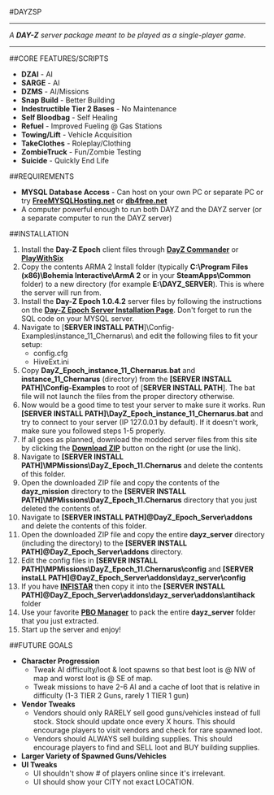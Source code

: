 #DAYZSP

----------

_A **DAY-Z** server package meant to be played as a single-player game._

----------
##CORE FEATURES/SCRIPTS
- **DZAI** - AI
- **SARGE** - AI
- **DZMS** - AI/Missions
- **Snap Build** - Better Building
- **Indestructible Tier 2 Bases** - No Maintenance
- **Self Bloodbag** - Self Healing
- **Refuel** - Improved Fueling @ Gas Stations
- **Towing/Lift** - Vehicle Acquisition
- **TakeClothes** - Roleplay/Clothing
- **ZombieTruck** - Fun/Zombie Testing
- **Suicide** - Quickly End Life

##REQUIREMENTS
- **MYSQL Database Access** - Can host on your own PC or separate PC or try **[FreeMYSQLHosting.net](http://www.freemysqlhosting.net/)** or **[db4free.net](http://www.db4free.net/)**
- A computer powerful enough to run both DAYZ and the DAYZ server (or a separate computer to run the DAYZ server)

##INSTALLATION
1. Install the **Day-Z Epoch** client files through **[DayZ Commander](http://dayzcommander.com/)** or **[PlayWithSix](http://play.withsix.com)**
2. Copy the contents ARMA 2 Install folder (typically **C:\Program Files (x86)\Bohemia Interactive\ArmA 2** or in your **SteamApps\Common** folder)  to a new directory (for example **E:\DAYZ_SERVER**). This is where the server will run from.
3. Install the **Day-Z Epoch 1.0.4.2** server files by following the instructions on the **[Day-Z Epoch Server Installation Page](http://epochmod.com/wiki/index.php/Server_Installation_Instructions)**. Don't forget to run the SQL code on your MYSQL server.
4. Navigate to [**SERVER INSTALL PATH**]\Config-Examples\instance\_11\_Chernarus\ and edit the following files to fit your setup:
	* config.cfg
	* HiveExt.ini
5. Copy **DayZ\_Epoch\_instance\_11\_Chernarus.bat** and **instance\_11\_Chernarus** (directory) from the **[SERVER INSTALL PATH]\Config-Examples** to root of [**SERVER INSTALL PATH**]. The bat file will not launch the files from the proper directory otherwise.
6. Now would be a good time to test your server to make sure it works. Run **[SERVER INSTALL PATH]\DayZ\_Epoch\_instance\_11\_Chernarus.bat** and try to connect to your server (IP 127.0.0.1 by default). If it doesn't work, make sure you followed steps 1-5 properly.
7. If all goes as planned, download the modded server files from this site by clicking the **[Download ZIP](https://github.com/mudzereli/DayzEpochChernarus/archive/DAYZSP.zip)** button on the right (or use the link).
8. Navigate to **[SERVER INSTALL PATH]\MPMissions\DayZ\_Epoch\_11.Chernarus** and delete the contents of this folder.
9. Open the downloaded ZIP file and copy the contents of  the **dayz_mission** directory to the **[SERVER INSTALL PATH]\MPMissions\DayZ\_Epoch\_11.Chernarus** directory that you just deleted the contents of.
10. Navigate to **[SERVER INSTALL PATH]\@DayZ\_Epoch\_Server\addons** and delete the contents of this folder.
11. Open the downloaded ZIP file and copy the entire **dayz_server** directory (including the directory) to the **[SERVER INSTALL PATH]\@DayZ\_Epoch\_Server\addons** directory.
12. Edit the config files in **[SERVER INSTALL PATH]\MPMissions\DayZ_Epoch_11.Chernarus\config** and **[SERVER instaLL PATH]\@DayZ\_Epoch\_Server\addons\dayz_server\config**
13. If you have **[INFISTAR](http://dayzantihack.com/)** then copy it into the **[SERVER INSTALL PATH]\@DayZ\_Epoch\_Server\addons\dayz\_server\addons\antihack** folder
14. Use your favorite **[PBO Manager](http://www.armaholic.com/page.php?id=16369)** to pack the entire **dayz_server** folder that you just extracted.
15. Start up the server and enjoy!

##FUTURE GOALS
- **Character Progression**
	* Tweak AI difficulty/loot & loot spawns so that best loot is @ NW of map and worst loot is @ SE of map.
	* Tweak missions to have 2-6 AI and a cache of loot that is relative in difficulty (1-3 TIER 2 Guns, rarely 1 TIER 1 gun)
- **Vendor Tweaks**
	* Vendors should only RARELY sell good guns/vehicles instead of full stock. Stock should update once every X hours. This should encourage players to visit vendors and check for rare spawned loot.
	* Vendors should ALWAYS sell building supplies. This should encourage players to find and SELL loot and BUY building supplies.
- **Larger Variety of Spawned Guns/Vehicles**
- **UI Tweaks**
	* UI shouldn't show # of players online since it's irrelevant.
	* UI should show your CITY not exact LOCATION.